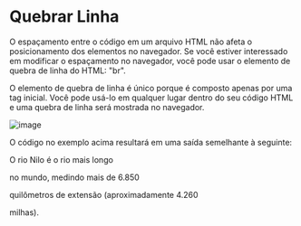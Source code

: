 # Quebrar Linha

O espaçamento entre o código em um arquivo HTML não afeta o posicionamento dos elementos no navegador. Se você estiver interessado em modificar o espaçamento no navegador, você pode usar o elemento de quebra de linha do HTML: "br".

O elemento de quebra de linha é único porque é composto apenas por uma tag inicial. Você pode usá-lo em qualquer lugar dentro do seu código HTML e uma quebra de linha será mostrada no navegador.

![image](https://user-images.githubusercontent.com/85000470/173194531-816fc62c-0722-4a5a-82a3-5ca4f2f0f94e.png)


O código no exemplo acima resultará em uma saída semelhante à seguinte:

O rio Nilo é o rio mais longo

no mundo, medindo mais de 6.850

quilômetros de extensão (aproximadamente 4.260

milhas).
